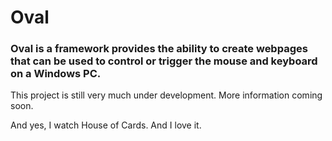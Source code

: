 # Oval
### Oval is a framework provides the ability to create webpages that can be used to control or trigger the mouse and keyboard on a Windows PC.
This project is still very much under development. More information coming soon.

And yes, I watch House of Cards. And I love it.